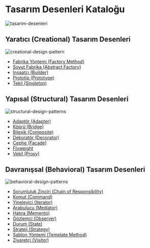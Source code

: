 ﻿# Tasarım Desenleri Kataloğu
![tasarim-desenleri](https://github.com/fatihes1/tasarim-desenleri-tr/assets/54971670/f303aa7f-73e7-4e7f-978a-b99a7457c547)

## Yaratıcı (Creational) Tasarım Desenleri
![creational-design-pattern](https://github.com/fatihes1/tasarim-desenleri-tr/assets/54971670/15c89b24-cbdf-4621-aac3-964f66aa7675)

- [Fabrika Yöntemi (Factory Method)]()
- [Soyut Fabrika (Abstract Factory)]()
- [İnşaatçı (Builder)]()
- [Prototip (Prototype)]()
- [Tekil (Singleton)]()

## Yapısal (Structural) Tasarım Desenleri
![structural-design-patterns](https://github.com/fatihes1/tasarim-desenleri-tr/assets/54971670/2c44f4cf-8954-412c-9c5e-64548952dd05)

- [Adaptör (Adapter)]()
- [Köprü (Bridge)]()
- [Bileşik (Composite)]()
- [Dekoratör (Decorator)]()
- [Cephe (Facade)]()
- [Flyweight]()
- [Vekil (Proxy)]()

## Davranışsal (Behavioral) Tasarım Desenleri
![behavioral-design-patterns](https://github.com/fatihes1/tasarim-desenleri-tr/assets/54971670/b645b262-1199-4b63-91b1-fc40741d0b62)

- [Sorumluluk Zinciri (Chain of Responsibility)]()
- [Komut (Command)]()
- [Yineleyici (Iterator)]()
- [Arabulucu (Mediator)]()
- [Hatıra (Memento)]()
- [Gözlemci (Observer)]()
- [Durum (State)]()
- [Strateji (Strategy)]()
- [Şablon Yöntemi (Template Method)]()
- [Ziyaretçi (Visitor)]()
